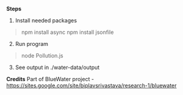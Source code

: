 **Steps**
1. Install needed packages
  > npm install async
  > npm install jsonfile
2. Run program
  > node Pollution.js
3. See output in ./water-data/output

**Credits**
Part of BlueWater project - https://sites.google.com/site/biplavsrivastava/research-1/bluewater
